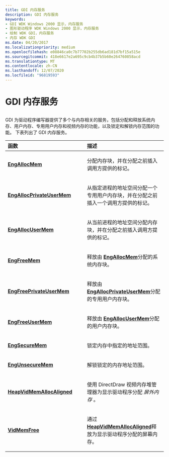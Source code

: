```yaml
---
title: GDI 内存服务
description: GDI 内存服务
keywords:
- GDI WDK Windows 2000 显示，内存服务
- 图形驱动程序 WDK Windows 2000 显示，内存服务
- 绘制 WDK GDI，内存服务
- 内存 WDK GDI
ms.date: 04/20/2017
ms.localizationpriority: medium
ms.openlocfilehash: e08846ca0c7b77702b255db6ad181d7bf15a515e
ms.sourcegitcommit: 418e6617e2a695c9cb4b37b5b60e264760858acd
ms.translationtype: MT
ms.contentlocale: zh-CN
ms.lasthandoff: 12/07/2020
ms.locfileid: "96819593"
---
```

# <a name="gdi-memory-services"></a>GDI 内存服务


## <span id="ddk_gdi_memory_services_gg"></span><span id="DDK_GDI_MEMORY_SERVICES_GG"></span>


GDI 为驱动程序编写器提供了多个与内存相关的服务，包括分配和释放系统内存、用户内存、专用用户内存和视频内存的功能，以及锁定和解锁内存范围的功能。 下表列出了 GDI 内存服务。

<table>
<colgroup>
<col width="50%" />
<col width="50%" />
</colgroup>
<thead>
<tr class="header">
<th align="left">函数</th>
<th align="left">描述</th>
</tr>
</thead>
<tbody>
<tr class="odd">
<td align="left"><p><a href="/windows/win32/api/winddi/nf-winddi-engallocmem" data-raw-source="[&lt;strong&gt;EngAllocMem&lt;/strong&gt;](/windows/win32/api/winddi/nf-winddi-engallocmem)"><strong>EngAllocMem</strong></a></p></td>
<td align="left"><p>分配内存块，并在分配之前插入调用方提供的标记。</p></td>
</tr>
<tr class="even">
<td align="left"><p><a href="/windows/win32/api/winddi/nf-winddi-engallocprivateusermem" data-raw-source="[&lt;strong&gt;EngAllocPrivateUserMem&lt;/strong&gt;](/windows/win32/api/winddi/nf-winddi-engallocprivateusermem)"><strong>EngAllocPrivateUserMem</strong></a></p></td>
<td align="left"><p>从指定进程的地址空间分配一个专用用户内存块，并在分配之前插入一个调用方提供的标记。</p></td>
</tr>
<tr class="odd">
<td align="left"><p><a href="/windows/win32/api/winddi/nf-winddi-engallocusermem" data-raw-source="[&lt;strong&gt;EngAllocUserMem&lt;/strong&gt;](/windows/win32/api/winddi/nf-winddi-engallocusermem)"><strong>EngAllocUserMem</strong></a></p></td>
<td align="left"><p>从当前进程的地址空间分配内存块，并在分配之前插入调用方提供的标记。</p></td>
</tr>
<tr class="even">
<td align="left"><p><a href="/windows/win32/api/winddi/nf-winddi-engfreemem" data-raw-source="[&lt;strong&gt;EngFreeMem&lt;/strong&gt;](/windows/win32/api/winddi/nf-winddi-engfreemem)"><strong>EngFreeMem</strong></a></p></td>
<td align="left"><p>释放由 <a href="/windows/win32/api/winddi/nf-winddi-engallocmem" data-raw-source="[&lt;strong&gt;EngAllocMem&lt;/strong&gt;](/windows/win32/api/winddi/nf-winddi-engallocmem)"><strong>EngAllocMem</strong></a>分配的系统内存块。</p></td>
</tr>
<tr class="odd">
<td align="left"><p><a href="/windows/win32/api/winddi/nf-winddi-engfreeprivateusermem" data-raw-source="[&lt;strong&gt;EngFreePrivateUserMem&lt;/strong&gt;](/windows/win32/api/winddi/nf-winddi-engfreeprivateusermem)"><strong>EngFreePrivateUserMem</strong></a></p></td>
<td align="left"><p>释放由 <a href="/windows/win32/api/winddi/nf-winddi-engallocprivateusermem" data-raw-source="[&lt;strong&gt;EngAllocPrivateUserMem&lt;/strong&gt;](/windows/win32/api/winddi/nf-winddi-engallocprivateusermem)"><strong>EngAllocPrivateUserMem</strong></a>分配的专用用户内存块。</p></td>
</tr>
<tr class="even">
<td align="left"><p><a href="/windows/win32/api/winddi/nf-winddi-engfreeusermem" data-raw-source="[&lt;strong&gt;EngFreeUserMem&lt;/strong&gt;](/windows/win32/api/winddi/nf-winddi-engfreeusermem)"><strong>EngFreeUserMem</strong></a></p></td>
<td align="left"><p>释放由 <a href="/windows/win32/api/winddi/nf-winddi-engallocusermem" data-raw-source="[&lt;strong&gt;EngAllocUserMem&lt;/strong&gt;](/windows/win32/api/winddi/nf-winddi-engallocusermem)"><strong>EngAllocUserMem</strong></a>分配的用户内存块。</p></td>
</tr>
<tr class="odd">
<td align="left"><p><a href="/windows/win32/api/winddi/nf-winddi-engsecuremem" data-raw-source="[&lt;strong&gt;EngSecureMem&lt;/strong&gt;](/windows/win32/api/winddi/nf-winddi-engsecuremem)"><strong>EngSecureMem</strong></a></p></td>
<td align="left"><p>锁定内存中指定的地址范围。</p></td>
</tr>
<tr class="even">
<td align="left"><p><a href="/windows/win32/api/winddi/nf-winddi-engunsecuremem" data-raw-source="[&lt;strong&gt;EngUnsecureMem&lt;/strong&gt;](/windows/win32/api/winddi/nf-winddi-engunsecuremem)"><strong>EngUnsecureMem</strong></a></p></td>
<td align="left"><p>解锁锁定的内存地址范围。</p></td>
</tr>
<tr class="odd">
<td align="left"><p><a href="/windows/win32/api/dmemmgr/nf-dmemmgr-heapvidmemallocaligned" data-raw-source="[&lt;strong&gt;HeapVidMemAllocAligned&lt;/strong&gt;](/windows/win32/api/dmemmgr/nf-dmemmgr-heapvidmemallocaligned)"><strong>HeapVidMemAllocAligned</strong></a></p></td>
<td align="left"><p>使用 DirectDraw 视频内存堆管理器为显示驱动程序分配 <em>屏外内存</em> 。</p></td>
</tr>
<tr class="even">
<td align="left"><p><a href="/windows/win32/api/dmemmgr/nf-dmemmgr-vidmemfree" data-raw-source="[&lt;strong&gt;VidMemFree&lt;/strong&gt;](/windows/win32/api/dmemmgr/nf-dmemmgr-vidmemfree)"><strong>VidMemFree</strong></a></p></td>
<td align="left"><p>通过 <a href="/windows/win32/api/dmemmgr/nf-dmemmgr-heapvidmemallocaligned" data-raw-source="[&lt;strong&gt;HeapVidMemAllocAligned&lt;/strong&gt;](/windows/win32/api/dmemmgr/nf-dmemmgr-heapvidmemallocaligned)"><strong>HeapVidMemAllocAligned</strong></a>释放为显示驱动程序分配的屏幕内存。</p></td>
</tr>
</tbody>
</table>

 

